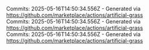 Commits: 2025-05-16T14:50:34.556Z - Generated via https://github.com/marketplace/actions/artificial-grass
<br>
Commits: 2025-05-16T14:50:34.556Z - Generated via https://github.com/marketplace/actions/artificial-grass
<br>
Commits: 2025-05-16T14:50:34.556Z - Generated via https://github.com/marketplace/actions/artificial-grass
<br>
